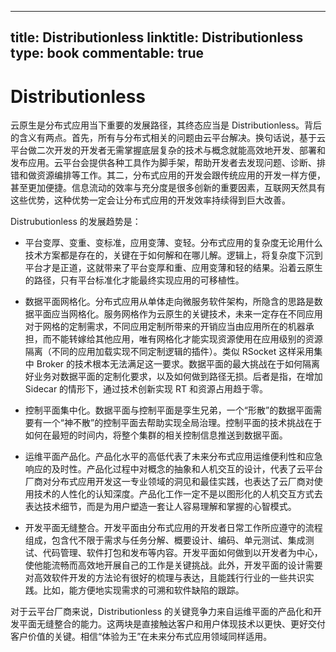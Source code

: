 
---
title: Distributionless
linktitle: Distributionless
type: book
commentable: true
---

# Distributionless

云原生是分布式应用当下重要的发展路径，其终态应当是 Distributionless。背后的含义有两点。首先，所有与分布式相关的问题由云平台解决。换句话说，基于云平台做二次开发的开发者无需掌握底层复杂的技术与概念就能高效地开发、部署和发布应用。云平台会提供各种工具作为脚手架，帮助开发者去发现问题、诊断、排错和做资源编排等工作。其二，分布式应用的开发会跟传统应用的开发一样方便，甚至更加便捷。信息流动的效率与充分度是很多创新的重要因素，互联网天然具有这些优势，这种优势一定会让分布式应用的开发效率持续得到巨大改善。

Distrubutionless 的发展趋势是：

- 平台变厚、变重、变标准，应用变薄、变轻。分布式应用的复杂度无论用什么技术方案都是存在的，关键在于如何解和在哪儿解。逻辑上，将复杂度下沉到平台才是正道，这就带来了平台变厚和重、应用变薄和轻的结果。沿着云原生的路径，只有平台标准化才能最终实现应用的可移植性。

- 数据平面网格化。分布式应用从单体走向微服务软件架构，所隐含的思路是数据平面应当网格化。服务网格作为云原生的关键技术，未来一定存在不同应用对于网格的定制需求，不同应用定制所带来的开销应当由应用所在的机器承担，而不能转嫁给其他应用，唯有网格化才能实现资源使用在应用级别的资源隔离（不同的应用加载实现不同定制逻辑的插件）。类似 RSocket 这样采用集中 Broker 的技术根本无法满足这一要求。数据平面的最大挑战在于如何隔离好业务对数据平面的定制化要求，以及如何做到路径无损。后者是指，在增加 Sidecar 的情形下，通过技术创新实现 RT 和资源占用趋于零。

- 控制平面集中化。数据平面与控制平面是孪生兄弟，一个“形散”的数据平面需要有一个“神不散”的控制平面去帮助实现全局治理。控制平面的技术挑战在于如何在最短的时间内，将整个集群的相关控制信息推送到数据平面。

- 运维平面产品化。产品化水平的高低代表了未来分布式应用运维便利性和应急响应的及时性。产品化过程中对概念的抽象和人机交互的设计，代表了云平台厂商对分布式应用开发这一专业领域的洞见和最佳实践，也表达了云厂商对使用技术的人性化的认知深度。产品化工作一定不是以图形化的人机交互方式去表达技术细节，而是为用户塑造一套让人容易理解和掌握的心智模式。

- 开发平面无缝整合。开发平面由分布式应用的开发者日常工作所应遵守的流程组成，包含代不限于需求与任务分解、概要设计、编码、单元测试、集成测试、代码管理、软件打包和发布等内容。开发平面如何做到以开发者为中心，使他能流畅而高效地开展自己的工作是关键挑战。此外，开发平面的设计需要对高效软件开发的方法论有很好的梳理与表达，且能践行行业的一些共识实践。比如，能方便地实现需求的可溯和软件缺陷的跟踪。

对于云平台厂商来说，Distributionless 的关键竞争力来自运维平面的产品化和开发平面无缝整合的能力。这两块是直接触达客户和用户体现技术以更快、更好交付客户价值的关键。相信“体验为王”在未来分布式应用领域同样适用。

    